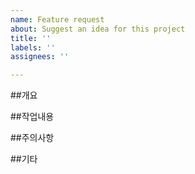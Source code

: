 ```yaml
---
name: Feature request
about: Suggest an idea for this project
title: ''
labels: ''
assignees: ''

---
```


##개요

##작업내용

##주의사항

##기타
